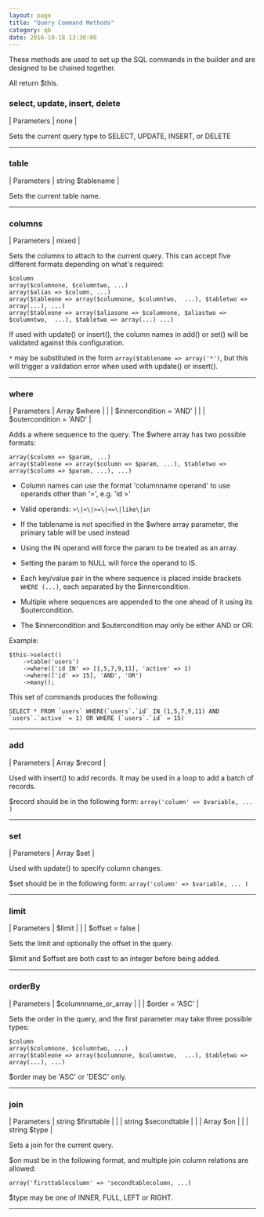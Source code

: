 ```yaml
---
layout: page
title: "Query Command Methods"
category: qb
date: 2016-10-18 13:30:00
---
```


These methods are used to set up the SQL commands in the builder and are designed to be chained together.

All return $this.

### select, update, insert, delete 
 
| Parameters   | none    |  

Sets the current query type to SELECT, UPDATE, INSERT, or DELETE

---

### table 
 
| Parameters   | string $tablename    |  

Sets the current table name.

---

### columns 
 
| Parameters   | mixed    | 

Sets the columns to attach to the current query. This can accept five different formats depending on what's required:

    $column
    array($columnone, $columntwo, ...)
    array($alias => $column, ...)
    array($tableone => array($columnone, $columntwo,  ...), $tabletwo => array(...), ...)
    array($tableone => array($aliasone => $columnone, $aliastwo => $columntwo,  ...), $tabletwo => array(...) ...)
    
If used with update() or insert(), the column names in add() or set() will be validated against this configuration.

`*` may be substituted in the form `array($tablename => array('*')`, but this will trigger a validation error when used with update() or insert().

---

### where 
 
| Parameters   | Array $where    |
|              | $innercondition = 'AND' |
|              | $outercondition = 'AND' |

Adds a where sequence to the query. The $where array has two possible formats:

    array($column => $param, ...)
    array($tableone => array($column => $param, ...), $tabletwo => array($column => $param, ...), ...)
    
* Column names can use the format 'columnname operand' to use operands other than '=', e.g. 'id >'
* Valid operands: `>\|<\|>=\|<=\|like\|in`
* If the tablename is not specified in the $where array parameter, the primary table will be used instead
* Using the IN operand will force the param to be treated as an array. 
* Setting the param to NULL will force the operand to IS.

* Each key/value pair in the where sequence is placed inside brackets `WHERE (...)`, each separated by the $innercondition.
* Multiple where sequences are appended to the one ahead of it using its $outercondition.
* The $innercondition and $outercondition may only be either AND or OR.

Example:

    $this->select()
        ->table('users')
        ->where(['id IN' => [1,5,7,9,11], 'active' => 1)
        ->where(['id' => 15], 'AND', 'OR')
        ->many();

This set of commands produces the following:

    SELECT * FROM `users` WHERE(`users`.`id` IN (1,5,7,9,11) AND `users`.`active` = 1) OR WHERE (`users`.`id` = 15)

---

### add
 
| Parameters   | Array $record  |  

Used with insert() to add records. It may be used in a loop to add a batch of records.

$record should be in the following form: `array('column' => $variable, ... )`

---

### set
 
| Parameters   | Array $set  |  

Used with update() to specify column changes.

$set should be in the following form: `array('column' => $variable, ... )`

---

### limit
 
| Parameters   | $limit  |
|               | $offset = false  |

Sets the limit and optionally the offset in the query.

$limit and $offset are both cast to an integer before being added.

---

### orderBy
 
| Parameters   | $columnname_or_array  |
|              | $order = 'ASC'  |

Sets the order in the query, and the first parameter may take three possible types:

    $column
    array($columnone, $columntwo, ...)
    array($tableone => array($columnone, $columntwo,  ...), $tabletwo => array(...), ...)
    
$order may be 'ASC' or 'DESC' only.

---

### join
 
| Parameters   | string $firsttable  |
|              | string $secondtable  |
|              | Array $on  |
|              | string $type  |

Sets a join for the current query.

$on must be in the following format, and multiple join column relations are allowed: 

    array('firsttablecolumn' => 'secondtablecolumn, ...)
    
$type may be one of INNER, FULL, LEFT or RIGHT.

---